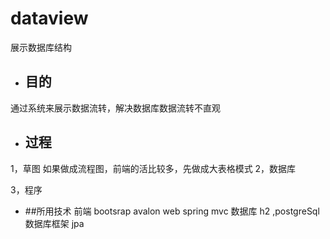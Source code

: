 # dataview
展示数据库结构


* ## 目的
 通过系统来展示数据流转，解决数据库数据流转不直观

* ## 过程
 1，草图
    如果做成流程图，前端的活比较多，先做成大表格模式
 2，数据库

 3，程序


* ##所用技术
 前端 bootsrap avalon
 web spring mvc
 数据库 h2 ,postgreSql
 数据库框架 jpa

